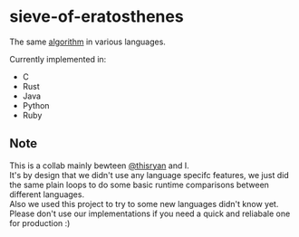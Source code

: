 # sieve-of-eratosthenes
The same [algorithm](https://en.wikipedia.org/wiki/Sieve_of_Eratosthenes) in various languages.

Currently implemented in:
* C
* Rust
* Java
* Python
* Ruby

## Note
This is a collab mainly bewteen [@thisryan](https://github.com/thisryan) and I.  
It's by design that we didn't use any language specifc features, we just did the same plain loops to do some basic runtime comparisons between different languages.  
Also we used this project to try to some new languages didn't know yet.  
Please don't use our implementations if you need a quick and reliabale one for production :)
